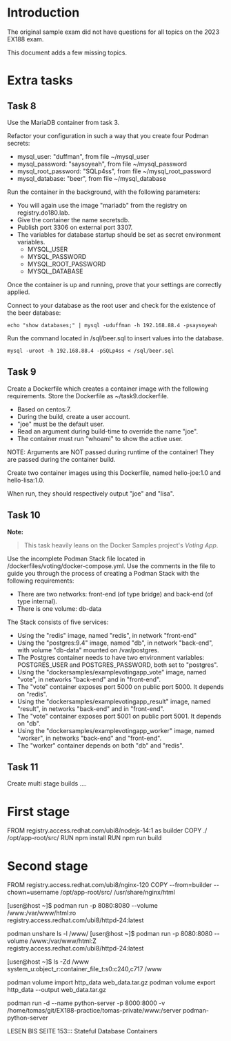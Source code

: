 # Introduction

The original sample exam did not have questions for all topics on the 2023 EX188 exam. 

This document adds a few missing topics. 


# Extra tasks

## Task 8

Use the MariaDB container from task 3. 

Refactor your configuration in such a way that you create four Podman secrets:

* mysql_user: "duffman", from file ~/mysql_user
* mysql_password: "saysoyeah", from file ~/mysql_password
* mysql_root_password: "SQLp4ss", from file ~/mysql_root_password
* mysql_database: "beer", from file ~/mysql_database

Run the container in the background, with the following parameters:

* You will again use the image "mariadb" from the registry on registry.do180.lab.
* Give the container the name secretsdb.
* Publish port 3306 on external port 3307.
* The variables for database startup should be set as secret environment variables.
  * MYSQL_USER
  * MYSQL_PASSWORD
  * MYSQL_ROOT_PASSWORD
  * MYSQL_DATABASE

Once the container is up and running, prove that your settings are correctly applied.

Connect to your database as the root user and check for the existence of the beer database:

`echo "show databases;" | mysql -uduffman -h 192.168.88.4 -psaysoyeah`

Run the command located in /sql/beer.sql to insert values into the database.

`mysql -uroot -h 192.168.88.4 -pSQLp4ss < /sql/beer.sql`


## Task 9

Create a Dockerfile which creates a container image with the following requirements. Store the Dockerfile as ~/task9.dockerfile.

* Based on centos:7.
* During the build, create a user account.
* "joe" must be the default user.
* Read an argument during build-time to override the name "joe".
* The container must run "whoami" to show the active user.

NOTE: Arguments are NOT passed during runtime of the container! They are passed during the container build. 

Create two container images using this Dockerfile, named hello-joe:1.0 and hello-lisa:1.0.

When run, they should respectively output "joe" and "lisa". 



## Task 10

**Note:**

> This task heavily leans on the Docker Samples project's _Voting App_. 

Use the incomplete Podman Stack file located in /dockerfiles/voting/docker-compose.yml. Use the comments in the file to guide you through the process of creating a Podman Stack with the following requirements:

* There are two networks: front-end (of type bridge) and back-end (of type internal).
* There is one volume: db-data

The Stack consists of five services:

* Using the "redis" image, named "redis", in network "front-end"
* Using the "postgres:9.4" image, named "db", in network "back-end", with volume "db-data" mounted on /var/postgres.
* The Postgres container needs to have two environment variables: POSTGRES_USER and POSTGRES_PASSWORD, both set to "postgres". 
* Using the "dockersamples/examplevotingapp_vote" image, named "vote", in networks "back-end" and in "front-end". 
* The "vote" container exposes port 5000 on public port 5000. It depends on "redis". 
* Using the "dockersamples/examplevotingapp_result" image, named "result", in networks "back-end" and in "front-end". 
* The "vote" container exposes port 5001 on public port 5001. It depends on "db". 
* Using the "dockersamples/examplevotingapp_worker" image, named "worker", in networks "back-end" and "front-end". 
* The "worker" container depends on both "db" and "redis". 


## Task 11

Create multi stage builds ....
# First stage
FROM registry.access.redhat.com/ubi8/nodejs-14:1 as builder
COPY ./ /opt/app-root/src/
RUN npm install
RUN npm run build
# Second stage
FROM registry.access.redhat.com/ubi8/nginx-120
COPY --from=builder --chown=username /opt/app-root/src/ /usr/share/nginx/html


[user@host ~]$ podman run -p 8080:8080 --volume /www:/var/www/html:ro \
registry.access.redhat.com/ubi8/httpd-24:latest

podman unshare ls -l /www/
[user@host ~]$ podman run -p 8080:8080 --volume /www:/var/www/html:Z \
registry.access.redhat.com/ubi8/httpd-24:latest

[user@host ~]$ ls -Zd /www
system_u:object_r:container_file_t:s0:c240,c717 /www

podman volume import http_data web_data.tar.gz
podman volume export http_data --output web_data.tar.gz

podman run -d --name python-server -p 8000:8000 -v /home/tomas/git/EX188-practice/tomas-private/www:/server podman-python-server


LESEN BIS SEITE 153::: Stateful Database Containers